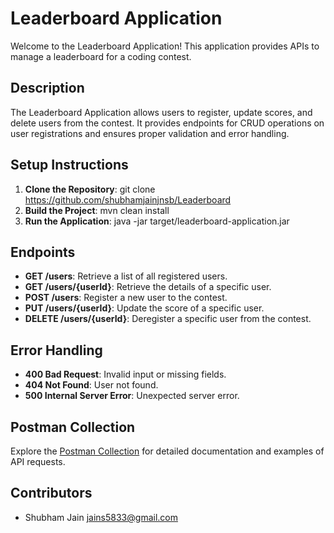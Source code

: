 # Leaderboard Application

Welcome to the Leaderboard Application! This application provides APIs to manage a leaderboard for a coding contest.

## Description

The Leaderboard Application allows users to register, update scores, and delete users from the contest. It provides endpoints for CRUD operations on user registrations and ensures proper validation and error handling.

## Setup Instructions

1. **Clone the Repository**: 
git clone https://github.com/shubhamjainjnsb/Leaderboard
2. **Build the Project**: 
mvn clean install
3. **Run the Application**: 
java -jar target/leaderboard-application.jar



## Endpoints

- **GET /users**: Retrieve a list of all registered users.
- **GET /users/{userId}**: Retrieve the details of a specific user.
- **POST /users**: Register a new user to the contest.
- **PUT /users/{userId}**: Update the score of a specific user.
- **DELETE /users/{userId}**: Deregister a specific user from the contest.

## Error Handling

- **400 Bad Request**: Invalid input or missing fields.
- **404 Not Found**: User not found.
- **500 Internal Server Error**: Unexpected server error.

## Postman Collection

Explore the [Postman Collection](https://github.com/shubhamjainjnsb/Leaderboard/blob/main/Leaderboard%20Public%20Postman%20Collection.postman_collection.json) for detailed documentation and examples of API requests.

## Contributors

- Shubham Jain <jains5833@gmail.com>




